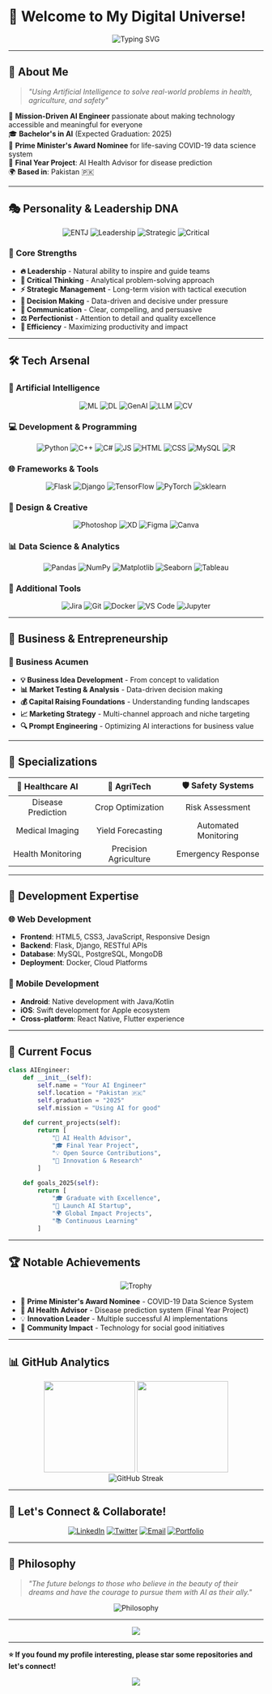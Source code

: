 # 🚀 Welcome to My Digital Universe! 

<div align="center">
  <img src="https://readme-typing-svg.demolab.com?font=Fira+Code&size=32&duration=2800&pause=2000&color=00D9FF&center=true&vCenter=true&width=940&lines=AI+Engineer+%7C+Software+Developer+%7C+Innovator;From+Pakistan+🇵🇰+with+%3C3+for+Technology;Building+Tomorrow's+Solutions+Today!" alt="Typing SVG" />
</div>

---

## 🌟 About Me

> *"Using Artificial Intelligence to solve real-world problems in health, agriculture, and safety"*

🎯 **Mission-Driven AI Engineer** passionate about making technology accessible and meaningful for everyone  
🎓 **Bachelor's in AI** (Expected Graduation: 2025)  
🏅 **Prime Minister's Award Nominee** for life-saving COVID-19 data science system  
🧠 **Final Year Project**: AI Health Advisor for disease prediction  
🌍 **Based in**: Pakistan 🇵🇰  

---

## 🎭 Personality & Leadership DNA

<div align="center">
  <img src="https://img.shields.io/badge/ENTJ-FF6B35?style=for-the-badge&logo=mind&logoColor=white" alt="ENTJ"/>
  <img src="https://img.shields.io/badge/Leadership-4CAF50?style=for-the-badge&logo=crown&logoColor=white" alt="Leadership"/>
  <img src="https://img.shields.io/badge/Strategic_Thinking-9C27B0?style=for-the-badge&logo=brain&logoColor=white" alt="Strategic"/>
  <img src="https://img.shields.io/badge/Critical_Thinking-FF9800?style=for-the-badge&logo=lightbulb&logoColor=white" alt="Critical"/>
</div>

### 🎯 Core Strengths
- **🔥 Leadership** - Natural ability to inspire and guide teams
- **🧠 Critical Thinking** - Analytical problem-solving approach
- **⚡ Strategic Management** - Long-term vision with tactical execution
- **🎯 Decision Making** - Data-driven and decisive under pressure
- **💬 Communication** - Clear, compelling, and persuasive
- **⚖️ Perfectionist** - Attention to detail and quality excellence
- **🚀 Efficiency** - Maximizing productivity and impact

---

## 🛠️ Tech Arsenal

### 🤖 Artificial Intelligence
<div align="center">
  <img src="https://img.shields.io/badge/Machine_Learning-FF6B6B?style=for-the-badge&logo=tensorflow&logoColor=white" alt="ML"/>
  <img src="https://img.shields.io/badge/Deep_Learning-4ECDC4?style=for-the-badge&logo=pytorch&logoColor=white" alt="DL"/>
  <img src="https://img.shields.io/badge/GenAI-45B7D1?style=for-the-badge&logo=openai&logoColor=white" alt="GenAI"/>
  <img src="https://img.shields.io/badge/LLM-96CEB4?style=for-the-badge&logo=chatbot&logoColor=white" alt="LLM"/>
  <img src="https://img.shields.io/badge/Computer_Vision-FFEAA7?style=for-the-badge&logo=opencv&logoColor=black" alt="CV"/>
</div>

### 💻 Development & Programming
<div align="center">
  <img src="https://img.shields.io/badge/Python-3776AB?style=for-the-badge&logo=python&logoColor=white" alt="Python"/>
  <img src="https://img.shields.io/badge/C++-00599C?style=for-the-badge&logo=cplusplus&logoColor=white" alt="C++"/>
  <img src="https://img.shields.io/badge/C%23-239120?style=for-the-badge&logo=csharp&logoColor=white" alt="C#"/>
  <img src="https://img.shields.io/badge/JavaScript-F7DF1E?style=for-the-badge&logo=javascript&logoColor=black" alt="JS"/>
  <img src="https://img.shields.io/badge/HTML5-E34F26?style=for-the-badge&logo=html5&logoColor=white" alt="HTML"/>
  <img src="https://img.shields.io/badge/CSS3-1572B6?style=for-the-badge&logo=css3&logoColor=white" alt="CSS"/>
  <img src="https://img.shields.io/badge/MySQL-4479A1?style=for-the-badge&logo=mysql&logoColor=white" alt="MySQL"/>
  <img src="https://img.shields.io/badge/R-276DC3?style=for-the-badge&logo=r&logoColor=white" alt="R"/>
</div>

### 🌐 Frameworks & Tools
<div align="center">
  <img src="https://img.shields.io/badge/Flask-000000?style=for-the-badge&logo=flask&logoColor=white" alt="Flask"/>
  <img src="https://img.shields.io/badge/Django-092E20?style=for-the-badge&logo=django&logoColor=white" alt="Django"/>
  <img src="https://img.shields.io/badge/TensorFlow-FF6F00?style=for-the-badge&logo=tensorflow&logoColor=white" alt="TensorFlow"/>
  <img src="https://img.shields.io/badge/PyTorch-EE4C2C?style=for-the-badge&logo=pytorch&logoColor=white" alt="PyTorch"/>
  <img src="https://img.shields.io/badge/scikit_learn-F7931E?style=for-the-badge&logo=scikit-learn&logoColor=white" alt="sklearn"/>
</div>

### 🎨 Design & Creative
<div align="center">
  <img src="https://img.shields.io/badge/Adobe_Photoshop-31A8FF?style=for-the-badge&logo=adobe-photoshop&logoColor=white" alt="Photoshop"/>
  <img src="https://img.shields.io/badge/Adobe_XD-FF61F6?style=for-the-badge&logo=adobe-xd&logoColor=white" alt="XD"/>
  <img src="https://img.shields.io/badge/Figma-F24E1E?style=for-the-badge&logo=figma&logoColor=white" alt="Figma"/>
  <img src="https://img.shields.io/badge/Canva-00C4CC?style=for-the-badge&logo=canva&logoColor=white" alt="Canva"/>
</div>

### 📊 Data Science & Analytics
<div align="center">
  <img src="https://img.shields.io/badge/Pandas-150458?style=for-the-badge&logo=pandas&logoColor=white" alt="Pandas"/>
  <img src="https://img.shields.io/badge/NumPy-013243?style=for-the-badge&logo=numpy&logoColor=white" alt="NumPy"/>
  <img src="https://img.shields.io/badge/Matplotlib-11557C?style=for-the-badge&logo=matplotlib&logoColor=white" alt="Matplotlib"/>
  <img src="https://img.shields.io/badge/Seaborn-3776AB?style=for-the-badge&logo=seaborn&logoColor=white" alt="Seaborn"/>
  <img src="https://img.shields.io/badge/Tableau-E97627?style=for-the-badge&logo=tableau&logoColor=white" alt="Tableau"/>
</div>

### 🚀 Additional Tools
<div align="center">
  <img src="https://img.shields.io/badge/Jira-0052CC?style=for-the-badge&logo=jira&logoColor=white" alt="Jira"/>
  <img src="https://img.shields.io/badge/Git-F05032?style=for-the-badge&logo=git&logoColor=white" alt="Git"/>
  <img src="https://img.shields.io/badge/Docker-2496ED?style=for-the-badge&logo=docker&logoColor=white" alt="Docker"/>
  <img src="https://img.shields.io/badge/VS_Code-007ACC?style=for-the-badge&logo=visual-studio-code&logoColor=white" alt="VS Code"/>
  <img src="https://img.shields.io/badge/Jupyter-F37626?style=for-the-badge&logo=jupyter&logoColor=white" alt="Jupyter"/>
</div>

---

## 💼 Business & Entrepreneurship

### 🎯 Business Acumen
- **💡 Business Idea Development** - From concept to validation
- **📊 Market Testing & Analysis** - Data-driven decision making
- **💰 Capital Raising Foundations** - Understanding funding landscapes
- **📈 Marketing Strategy** - Multi-channel approach and niche targeting
- **🔍 Prompt Engineering** - Optimizing AI interactions for business value

---

## 🌟 Specializations

<div align="center">
  
| 🏥 **Healthcare AI** | 🌱 **AgriTech** | 🛡️ **Safety Systems** |
|:---:|:---:|:---:|
| Disease Prediction | Crop Optimization | Risk Assessment |
| Medical Imaging | Yield Forecasting | Automated Monitoring |
| Health Monitoring | Precision Agriculture | Emergency Response |

</div>

---

## 📱 Development Expertise

### 🌐 Web Development
- **Frontend**: HTML5, CSS3, JavaScript, Responsive Design
- **Backend**: Flask, Django, RESTful APIs
- **Database**: MySQL, PostgreSQL, MongoDB
- **Deployment**: Docker, Cloud Platforms

### 📱 Mobile Development
- **Android**: Native development with Java/Kotlin
- **iOS**: Swift development for Apple ecosystem
- **Cross-platform**: React Native, Flutter experience

---

## 🎯 Current Focus

```python
class AIEngineer:
    def __init__(self):
        self.name = "Your AI Engineer"
        self.location = "Pakistan 🇵🇰"
        self.graduation = "2025"
        self.mission = "Using AI for good"
        
    def current_projects(self):
        return [
            "🏥 AI Health Advisor",
            "🎓 Final Year Project",
            "💡 Open Source Contributions",
            "🌟 Innovation & Research"
        ]
    
    def goals_2025(self):
        return [
            "🎓 Graduate with Excellence",
            "🚀 Launch AI Startup",
            "🌍 Global Impact Projects",
            "📚 Continuous Learning"
        ]
```

---

## 🏆 Notable Achievements

<div align="center">
  <img src="https://github-profile-trophy.vercel.app/?username=yourusername&theme=radical&no-frame=true&no-bg=true&margin-w=4" alt="Trophy"/>
</div>

- 🏅 **Prime Minister's Award Nominee** - COVID-19 Data Science System
- 🎯 **AI Health Advisor** - Disease prediction system (Final Year Project)
- 💡 **Innovation Leader** - Multiple successful AI implementations
- 🌟 **Community Impact** - Technology for social good initiatives

---

## 📊 GitHub Analytics

<div align="center">
  <img height="180em" src="https://github-readme-stats.vercel.app/api?username=yourusername&show_icons=true&theme=radical&include_all_commits=true&count_private=true"/>
  <img height="180em" src="https://github-readme-stats.vercel.app/api/top-langs/?username=yourusername&layout=compact&langs_count=7&theme=radical"/>
</div>

<div align="center">
  <img src="https://github-readme-streak-stats.herokuapp.com/?user=yourusername&theme=radical" alt="GitHub Streak"/>
</div>

---

## 🌈 Let's Connect & Collaborate!

<div align="center">
  
[![LinkedIn](https://img.shields.io/badge/LinkedIn-0077B5?style=for-the-badge&logo=linkedin&logoColor=white)](https://linkedin.com/in/yourprofile)
[![Twitter](https://img.shields.io/badge/Twitter-1DA1F2?style=for-the-badge&logo=twitter&logoColor=white)](https://twitter.com/yourhandle)
[![Email](https://img.shields.io/badge/Email-D14836?style=for-the-badge&logo=gmail&logoColor=white)](mailto:your.email@example.com)
[![Portfolio](https://img.shields.io/badge/Portfolio-FF5722?style=for-the-badge&logo=web&logoColor=white)](https://yourwebsite.com)

</div>

---

## 💭 Philosophy

> *"The future belongs to those who believe in the beauty of their dreams and have the courage to pursue them with AI as their ally."*

<div align="center">
  <img src="https://readme-typing-svg.demolab.com?font=Fira+Code&size=18&duration=3000&pause=1000&color=00D9FF&center=true&vCenter=true&width=600&lines=Building+AI+Solutions+for+Tomorrow;Making+Technology+Accessible+for+All;From+Pakistan+to+the+World+🌍;Let's+Innovate+Together!" alt="Philosophy"/>
</div>

---

<div align="center">
  <img src="https://capsule-render.vercel.app/api?type=waving&color=gradient&height=100&section=footer&text=Thanks%20for%20Visiting!&fontSize=16&fontAlignY=65&desc=Let's%20build%20something%20amazing%20together!&descAlignY=51&descAlign=50"/>
</div>

---

**⭐ If you found my profile interesting, please star some repositories and let's connect!**

<div align="center">
  <img src="https://komarev.com/ghpvc/?username=yourusername&color=blueviolet&style=flat-square&label=Profile+Views"/>
</div>
